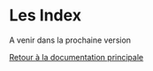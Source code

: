 Les Index
===

A venir dans la prochaine version

[Retour à la documentation principale](/plugin-teleinfo/fr_FR/)